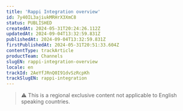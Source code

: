 ```yaml
---
title: 'Rappi Integration overview'
id: 7y40IL3ajiukMRHrX3XmC8
status: PUBLISHED
createdAt: 2024-05-31T20:24:26.112Z
updatedAt: 2024-09-04T13:32:59.831Z
publishedAt: 2024-09-04T13:32:59.831Z
firstPublishedAt: 2024-05-31T20:51:33.604Z
contentType: trackArticle
productTeam: Channels
slugEN: rappi-integration-overview
locale: en
trackId: 2AeYfJRnQ0I91dvSzRcpKh
trackSlugEN: rappi-integration
---
```


> ⚠️ This is a regional exclusive content not applicable to English speaking countries.
